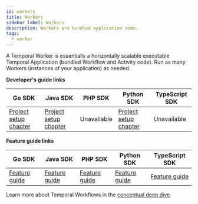 ```yaml
---
id: workers
title: Workers
sidebar_label: Workers
description: Workers are bundled application code.
tags:
  - worker
---
```


A Temporal Worker is essentially a horizontally scalable executable Temporal Application (bundled Workflow and Activity code).
Run as many Workers (instances of your application) as needed.

**Developer's guide links**

| Go SDK                                                                                     | Java SDK                                                                                     | PHP SDK     | Python SDK                                                                           | TypeScript SDK |
| ------------------------------------------------------------------------------------------ | -------------------------------------------------------------------------------------------- | ----------- | ------------------------------------------------------------------------------------ | -------------- |
| [Project setup chapter](/go/generated/backgroundcheck-boilerplate-run-a-dev-server-worker) | [Project setup chapter](/java/generated/backgroundcheck-boilerplate-run-a-dev-server-worker) | Unavailable | [Project setup chapter](/python/backgroundcheck-boilerplate-run-a-dev-server-worker) | Unavailable    |

**Feature guide links**

| Go SDK                                                       | Java SDK                                                       | PHP SDK                                | Python SDK                                | TypeScript SDK                                |
| ------------------------------------------------------------ | -------------------------------------------------------------- | -------------------------------------- | ----------------------------------------- | --------------------------------------------- |
| [Feature guide](/go/generated/how-to-develop-a-worker-in-go) | [Feature guide](/java/how-to-develop-a-worker-program-in-java) | [Feature guide](/php/run-a-dev-worker) | [Feature guide](/python/run-a-dev-worker) | [Feature guide](/typescript/run-a-dev-worker) |

Learn more about Temporal Workflows in the [conceptual deep dive](/concepts/what-is-a-workflow).
